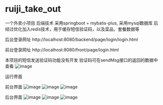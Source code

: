 # ruiji_take_out
一个外卖小项目 后端技术 采用springboot + mybatis-plus, 采用mysql数据库
后经过优化加入redis技术，用于缓存短信验证码，以及菜品，套餐数据等

后台登录网址
http://localhost:8080/backend/page/login/login.html

前台登录网址
http://localhost:8080/front/page/login.html

本项目的短信发送验证码功能没有开发
验证码可在sendMsg接口的返回的数据中查看
![image](https://github.com/LIUDDU/ruiji_take_out/assets/134271781/3c3ad425-295a-4b77-b17f-bab7a1b03598)



运行界面

前台界面
![image](https://github.com/LIUDDU/ruiji_take_out/assets/134271781/ed8304fe-dd2f-4d45-a32d-e41ba36f4550)
![image](https://github.com/LIUDDU/ruiji_take_out/assets/134271781/79298d97-c0c0-4b18-9911-0858f327fee7)
![image](https://github.com/LIUDDU/ruiji_take_out/assets/134271781/3519504a-c520-4c3b-b324-af1dee9a4f9e)

后台界面
![image](https://github.com/LIUDDU/ruiji_take_out/assets/134271781/4d199fe4-3c1e-48d6-add7-17c33a53346b)
![image](https://github.com/LIUDDU/ruiji_take_out/assets/134271781/174e15b6-adcd-431d-be70-f645535c5465)
![image](https://github.com/LIUDDU/ruiji_take_out/assets/134271781/fcad5495-7e77-4084-a7d2-810619627373)





